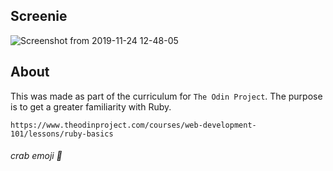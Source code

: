 ## Screenie
![Screenshot from 2019-11-24 12-48-05](https://user-images.githubusercontent.com/53918109/69499544-c6c82c00-0eb8-11ea-9b7a-9ac34ca44a2e.png)
## About
This was made as part of the curriculum for `The Odin Project`.
The purpose is to get a greater familiarity with Ruby.

```
https://www.theodinproject.com/courses/web-development-101/lessons/ruby-basics
```

###### crab emoji 🦀